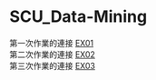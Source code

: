 # SCU_Data-Mining
第一次作業的連接 [EX01](https://github.com/tony020703/SCU_Data-Mining/blob/master/HW01_1.ipynb)  
第二次作業的連接 [EX02](https://github.com/tony020703/SCU_Data-Mining/blob/master/EX02.ipynb)  
第三次作業的連接 [EX03](https://github.com/tony020703/SCU_Data-Mining/blob/master/EX03/ex03.ipynb)
